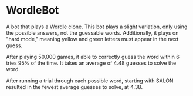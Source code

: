 # WordleBot

A bot that plays a Wordle clone. This bot plays a slight variation, only using the possible answers, not the guessable words. Additionally, it plays on "hard mode," meaning yellow and green letters must appear in the next guess.

After playing 50,000 games, it able to correctly guess the word within 6 tries 95% of the time.
It takes an average of 4.48 guesses to solve the word.

After running a trial through each possible word, starting with SALON resulted in the fewest average guesses to solve, at 4.38.